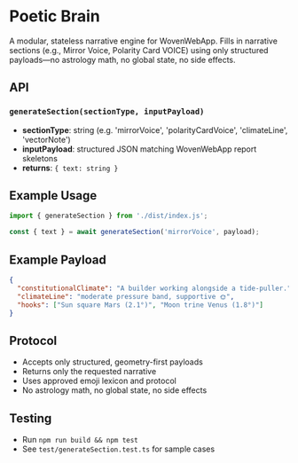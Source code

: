 # Poetic Brain

A modular, stateless narrative engine for WovenWebApp. Fills in narrative sections (e.g., Mirror Voice, Polarity Card VOICE) using only structured payloads—no astrology math, no global state, no side effects.

## API

### `generateSection(sectionType, inputPayload)`
- **sectionType**: string (e.g. 'mirrorVoice', 'polarityCardVoice', 'climateLine', 'vectorNote')
- **inputPayload**: structured JSON matching WovenWebApp report skeletons
- **returns**: `{ text: string }`

## Example Usage
```ts
import { generateSection } from './dist/index.js';

const { text } = await generateSection('mirrorVoice', payload);
```

## Example Payload
```json
{
  "constitutionalClimate": "A builder working alongside a tide-puller.",
  "climateLine": "moderate pressure band, supportive 🌞",
  "hooks": ["Sun square Mars (2.1°)", "Moon trine Venus (1.8°)"]
}
```

## Protocol
- Accepts only structured, geometry-first payloads
- Returns only the requested narrative
- Uses approved emoji lexicon and protocol
- No astrology math, no global state, no side effects

## Testing
- Run `npm run build && npm test`
- See `test/generateSection.test.ts` for sample cases
